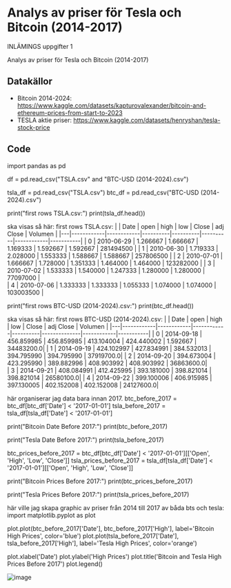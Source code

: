 # Analys av priser för Tesla och Bitcoin (2014-2017)
INLÄMINGS uppgifter 1

Analys av priser för Tesla och Bitcoin (2014-2017)
## Datakällor
 - Bitcoin 2014-2024:
 https://www.kaggle.com/datasets/kapturovalexander/bitcoin-and-ethereum-prices-from-start-to-2023
 - TESLA aktie priser:
 https://www.kaggle.com/datasets/henryshan/tesla-stock-price

## Code

import pandas as pd

df = pd.read_csv("TSLA.csv" and "BTC-USD (2014-2024).csv")

tsla_df = pd.read_csv("TSLA.csv")
btc_df = pd.read_csv("BTC-USD (2014-2024).csv")

print("first rows TSLA.csv:")
print(tsla_df.head())

ska visas så här:
first rows TSLA.csv:
|   |    Date    |   open     |   high   |   low    |  Close   |  adj Close |  Volumen  | 
|---|------------|------------|----------|----------|----------|------------|-----------|
| 0 | 2010-06-29 | 1.266667   | 1.666667 | 1.169333 | 1.592667 |  1.592667  | 281494500 |
| 1 | 2010-06-30 | 1.719333   | 2.028000 | 1.553333 | 1.588667 |  1.588667  | 257806500 |
| 2 | 2010-07-01 | 1.666667   | 1.728000 | 1.351333 | 1.464000 |  1.464000  | 123282000 | 
| 3 | 2010-07-02 | 1.533333   | 1.540000 | 1.247333 | 1.280000 | 1.280000   | 77097000  |         
| 4 | 2010-07-06 | 1.333333   | 1.333333 | 1.055333 | 1.074000 | 1.074000   | 103003500 |


print("first rows BTC-USD (2014-2024).csv:")
print(btc_df.head())

ska visas så här:
first rows BTC-USD (2014-2024).csv:
|   |    Date    |   open     |    high    |   low    |    Close     |  adj Close |  Volumen  | 
|---|------------|------------|------------|----------|--------------|------------|-----------|
| 0 | 2014-09-18 | 456.859985 | 456.859985 | 413.104004 | 424.440002 |  1.592667  | 34483200.0| 
| 1 | 2014-09-19 | 424.102997 | 427.834991 | 384.532013 | 394.795990 | 394.795990 | 37919700.0|
| 2 | 2014-09-20 | 394.673004 | 423.295990 | 389.882996 | 408.903992 | 408.903992 | 36863600.0|   
| 3 | 2014-09-21 | 408.084991 | 412.425995 | 393.181000 | 398.821014 | 398.821014 | 26580100.0| 
| 4 | 2014-09-22 | 399.100006 | 406.915985 | 397.130005 | 402.152008 | 402.152008 | 24127600.0| 

här organiserar jag data bara innan 2017. 
btc_before_2017 = btc_df[btc_df['Date'] < '2017-01-01']
tsla_before_2017 = tsla_df[tsla_df['Date'] < '2017-01-01']

print("Bitcoin Date Before 2017:")
print(btc_before_2017)

print("Tesla Date Before 2017:")
print(tsla_before_2017)

btc_prices_before_2017 = btc_df[btc_df['Date'] < '2017-01-01'][['Open', 'High', 'Low', 'Close']]
tsla_prices_before_2017 = tsla_df[tsla_df['Date'] < '2017-01-01'][['Open', 'High', 'Low', 'Close']]

print("Bitcoin Prices Before 2017:")
print(btc_prices_before_2017)

print("Tesla Prices Before 2017:")
print(tsla_prices_before_2017)

här ville jag skapa graphic av priser från 2014 till 2017 av båda bts och tesla:
import matplotlib.pyplot as plot 

plot.plot(btc_before_2017['Date'], btc_before_2017['High'], label='Bitcoin High Prices', color='blue')
plot.plot(tsla_before_2017['Date'], tsla_before_2017['High'], label='Tesla High Prices', color='orange')

plot.xlabel('Date')
plot.ylabel('High Prices')
plot.title('Bitcoin and Tesla High Prices Before 2017')
plot.legend()

![image](https://github.com/user-attachments/assets/b27c9ac7-145b-48c7-9631-d506b0b2fb53)
